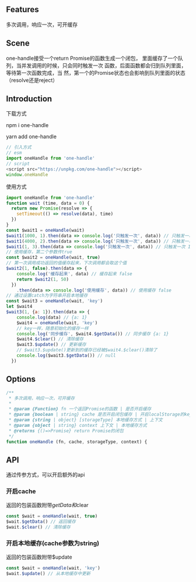 ## Features
多次调用，响应一次，可开缓存
## Scene
one-handle接受一个return Promise的函数生成一个闭包，
里面缓存了一个队列，当并发调用的时候，只会同时触发一次
函数，后面函数都会归到队列里面，等待第一次函数完成，当
然，第一个的Promise状态也会影响到队列里面的状态
（resolve还是reject）
## Introduction
下载方式

npm i one-handle

yarn add one-handle
```js
// 引入方式
// esm
import oneHandle from 'one-handle'
// script
<script src="https://unpkg.com/one-handle"></script>
window.oneHandle
```
使用方式
```js
import oneHandle from 'one-handle'
function wait (time, data = 0) {
  return new Promise(resolve => {
    setTimeout(() => resolve(data), time)
  })
}
const $wait1 = oneHandle(wait)
$wait1(1000, 1).then(data => console.log('只触发一次', data)) // 只触发一次 1
$wait1(4000, 2).then(data => console.log('只触发一次', data)) // 只触发一次 1
$wait1(1, 3).then(data => console.log('只触发一次', data)) // 只触发一次 1
// 使用缓存，第二个参数传true
const $wait2 = oneHandle(wait, true)
// 第一次调用成功返回的值缓存起来，下次调用都会取这个值
$wait2(1, false).then(data => {
    console.log('缓存起来', data) // 缓存起来 false
    return $wait2(1, 50)
  })
    .then(data => console.log('使用缓存', data)) // 使用缓存 false
// 通过设置catch为字符串开启本地缓存
const $wait3 = oneHandle(wait, 'key')
let $wait4
$wait3(1, {a: 1}).then(data => {
    console.log(data) // {a: 1}
    $wait4 = oneHandle(wait, 'key')
    // key一样，随意初始化的缓存一样
    console.log('同步缓存', $wait4.$getData()) // 同步缓存 {a: 1}
    $wait4.$clear() // 清除缓存
    $wait3.$update() // 更新缓存
    // $wait3.$update()更新到的缓存已经被$wait4.$clear()清除了
    console.log($wait3.$getData()) // null
  })
```
## Options
```js
/**
 * 多次调用，响应一次，可开缓存
 * 
 * @param {Function} fn 一个返回Promise的函数 | 是否开启缓存
 * @param {boolean | string} cache 是否开启闭包缓存 | 开启localStorage的key（默认为localStorage，你可以通过storageType来进行选择是localStorage|sessionStorage）
 * @param {string | object} [storageType] 本地缓存方式 | 上下文
 * @param {object | string} context 上下文 | 本地缓存方式
 * @returns {()=>Promise} return Promise的闭包
 */
function oneHandle (fn, cache, storageType, context) {
```
## API
通过传参方式，可以开启额外的api

### 开启cache
返回的包装函数附带$getData和$clear
```js
const $wait = oneHandle(wait, true)
$wait.$getData() // 返回缓存
$wait.$clear() // 清除缓存
```

### 开启本地缓存(cache参数为string)
返回的包装函数附带$update
```js
const $wait = oneHandle(wait, 'key')
$wait.$update() // 从本地缓存中更新
```
